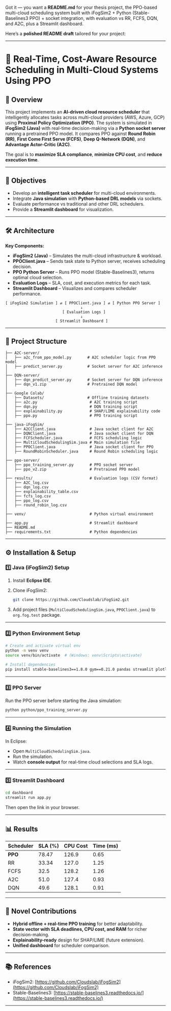 Got it — you want a **README.md** for your thesis project, the PPO-based multi-cloud scheduling system built with iFogSim2 + Python (Stable-Baselines3 PPO) + socket integration, with evaluation vs RR, FCFS, DQN, and A2C, plus a Streamlit dashboard.

Here’s a **polished README draft** tailored for your project:

---

# 🚀 Real-Time, Cost-Aware Resource Scheduling in Multi-Cloud Systems Using PPO

## 📌 Overview

This project implements an **AI-driven cloud resource scheduler** that intelligently allocates tasks across multi-cloud providers (AWS, Azure, GCP) using **Proximal Policy Optimization (PPO)**.
The system is simulated in **iFogSim2 (Java)** with real-time decision-making via a **Python socket server** running a pretrained PPO model.
It compares PPO against **Round Robin (RR)**, **First Come First Serve (FCFS)**, **Deep Q-Network (DQN)**, and **Advantage Actor-Critic (A2C)**.

The goal is to **maximize SLA compliance**, **minimize CPU cost**, and **reduce execution time**.

---

## 🎯 Objectives

- Develop an **intelligent task scheduler** for multi-cloud environments.
- Integrate **Java simulation** with **Python-based DRL models** via sockets.
- Evaluate performance vs traditional and other DRL schedulers.
- Provide a **Streamlit dashboard** for visualization.

---

## 🛠 Architecture

**Key Components:**

- **iFogSim2 (Java)** – Simulates the multi-cloud infrastructure & workload.
- **PPOClient.java** – Sends task state to Python server, receives scheduling decision.
- **PPO Python Server** – Runs PPO model (Stable-Baselines3), returns optimal cloud selection.
- **Evaluation Logs** – SLA, cost, and execution metrics for each task.
- **Streamlit Dashboard** – Visualizes and compares scheduler performance.

```
[ iFogSim2 Simulation ] ⇄ [ PPOClient.java ] ⇄ [ Python PPO Server ]
                                 ↓
                         [ Evaluation Logs ]
                                 ↓
                      [ Streamlit Dashboard ]
```

---

## 📂 Project Structure

```
├── A2C-server/
│   ├── a2c_from_ppo_model.py       # A2C scheduler logic from PPO model
│   ├── predict_server.py           # Socket server for A2C inference
│
├── DQN-server/
│   ├── dqn_predict_server.py       # Socket server for DQN inference
│   ├── dqn_v1.zip                  # Pretrained DQN model
│
├── Google Colab/
│   ├── Datasets/                   # Offline training datasets
│   ├── a2c.py                       # A2C training script
│   ├── dqn.py                       # DQN training script
│   ├── explainability.py            # SHAP/LIME explainability code
│   ├── ppo.py                       # PPO training script
│
├── java-iFogSim/
│   ├── A2CClient.java               # Java socket client for A2C
│   ├── DQNClient.java               # Java socket client for DQN
│   ├── FCFScheduler.java            # FCFS scheduling logic
│   ├── MultiCloudSchedulingSim.java # Main simulation file
│   ├── PPOClient.java               # Java socket client for PPO
│   ├── RoundRobinScheduler.java     # Round Robin scheduling logic
│
├── ppo-server/
│   ├── ppo_training_server.py       # PPO socket server
│   ├── ppo_v2.zip                   # Pretrained PPO model
│
├── results/                         # Evaluation logs (CSV format)
│   ├── A2C_log.csv
│   ├── dqn_log.csv
│   ├── explainability_table.csv
│   ├── fcfs_log.csv
│   ├── ppo_log.csv
│   ├── round_robin_log.csv
│
├── venv/                            # Python virtual environment
│
├── app.py                           # Streamlit dashboard
├── README.md
├── requirements.txt                 # Python dependencies
```

---

## ⚙️ Installation & Setup

### **1️⃣ Java (iFogSim2) Setup**

1. Install **Eclipse IDE**.
2. Clone iFogSim2:

   ```bash
   git clone https://github.com/Cloudslab/iFogSim2.git
   ```

3. Add project files (`MultiCloudSchedulingSim.java`, `PPOClient.java`) to `org.fog.test` package.

---

### **2️⃣ Python Environment Setup**

```bash
# Create and activate virtual env
python -m venv venv
source venv/bin/activate  # (Windows: venv\Scripts\activate)

# Install dependencies
pip install stable-baselines3==1.8.0 gym==0.21.0 pandas streamlit plotly
```

---

### **3️⃣ PPO Server**

Run the PPO server before starting the Java simulation:

```bash
python python/ppo_training_server.py
```

---

### **4️⃣ Running the Simulation**

In Eclipse:

- Open `MultiCloudSchedulingSim.java`.
- Run the simulation.
- Watch **console output** for real-time cloud selections and SLA logs.

---

### **5️⃣ Streamlit Dashboard**

```bash
cd dashboard
streamlit run app.py
```

Then open the link in your browser.

---

## 📊 Results

| Scheduler | SLA (%) | CPU Cost | Time (ms) |
| --------- | ------- | -------- | --------- |
| **PPO**   | 78.47   | 126.9    | 0.65      |
| RR        | 33.34   | 127.0    | 1.25      |
| FCFS      | 32.5    | 128.2    | 1.26      |
| A2C       | 51.0    | 127.4    | 0.93      |
| DQN       | 49.6    | 128.1    | 0.91      |

---

## 📌 Novel Contributions

- **Hybrid offline + real-time PPO training** for better adaptability.
- **State vector with SLA deadlines, CPU cost, and RAM** for richer decision-making.
- **Explainability-ready** design for SHAP/LIME (future extension).
- **Unified dashboard** for scheduler comparison.

---

## 📚 References

- iFogSim2: [https://github.com/Cloudslab/iFogSim2](https://github.com/Cloudslab/iFogSim2)
- Stable-Baselines3: [https://stable-baselines3.readthedocs.io/](https://stable-baselines3.readthedocs.io/)

---

